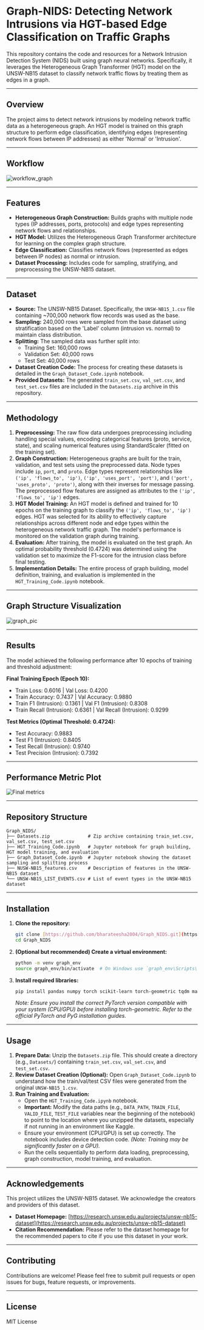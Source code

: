 # Graph-NIDS: Detecting Network Intrusions via HGT-based Edge Classification on Traffic Graphs

This repository contains the code and resources for a Network Intrusion Detection System (NIDS) built using graph neural networks. Specifically, it leverages the Heterogeneous Graph Transformer (HGT) model on the UNSW-NB15 dataset to classify network traffic flows by treating them as edges in a graph.

---

## Overview

The project aims to detect network intrusions by modeling network traffic data as a heterogeneous graph. An HGT model is trained on this graph structure to perform edge classification, identifying edges (representing network flows between IP addresses) as either 'Normal' or 'Intrusion'.

---

## Workflow

![workflow_graph](https://github.com/user-attachments/assets/028025b6-4425-4cdb-a169-7572090f0235)

---

## Features

* **Heterogeneous Graph Construction:** Builds graphs with multiple node types (IP addresses, ports, protocols) and edge types representing network flows and relationships.
* **HGT Model:** Utilizes the Heterogeneous Graph Transformer architecture for learning on the complex graph structure.
* **Edge Classification:** Classifies network flows (represented as edges between IP nodes) as normal or intrusion.
* **Dataset Processing:** Includes code for sampling, stratifying, and preprocessing the UNSW-NB15 dataset.

---

## Dataset

* **Source:** The UNSW-NB15 Dataset. Specifically, the `UNSW-NB15_1.csv` file containing ~700,000 network flow records was used as the base.
* **Sampling:** 240,000 rows were sampled from the base dataset using stratification based on the 'Label' column (intrusion vs. normal) to maintain class distribution.
* **Splitting:** The sampled data was further split into:
    * Training Set: 160,000 rows
    * Validation Set: 40,000 rows
    * Test Set: 40,000 rows
* **Dataset Creation Code:** The process for creating these datasets is detailed in the `Graph_Dataset_Code.ipynb` notebook.
* **Provided Datasets:** The generated `train_set.csv`, `val_set.csv`, and `test_set.csv` files are included in the `Datasets.zip` archive in this repository.

---

## Methodology

1.  **Preprocessing:** The raw flow data undergoes preprocessing including handling special values, encoding categorical features (proto, service, state), and scaling numerical features using StandardScaler (fitted on the training set).
2.  **Graph Construction:** Heterogeneous graphs are built for the train, validation, and test sets using the preprocessed data. Node types include `ip`, `port`, and `proto`. Edge types represent relationships like `('ip', 'flows_to', 'ip')`, `('ip', 'uses_port', 'port')`, and `('port', 'uses_proto', 'proto')`, along with their inverses for message passing. The preprocessed flow features are assigned as attributes to the `('ip', 'flows_to', 'ip')` edges.
3.  **HGT Model Training:** An HGT model is defined and trained for 10 epochs on the training graph to classify the `('ip', 'flows_to', 'ip')` edges. HGT was selected for its ability to effectively capture relationships across different node and edge types within the heterogeneous network traffic graph. The model's performance is monitored on the validation graph during training.
4.  **Evaluation:** After training, the model is evaluated on the test graph. An optimal probability threshold (0.4724) was determined using the validation set to maximize the F1-score for the intrusion class before final testing.
5.  **Implementation Details:** The entire process of graph building, model definition, training, and evaluation is implemented in the `HGT_Training_Code.ipynb` notebook.

---

## Graph Structure Visualization

![graph_pic](https://github.com/user-attachments/assets/cde4d2ac-da74-4f13-b6c0-f7ae781fb2f0)

---

## Results

The model achieved the following performance after 10 epochs of training and threshold adjustment:

**Final Training Epoch (Epoch 10):**
* Train Loss: 0.6016 | Val Loss: 0.4200
* Train Accuracy: 0.7437 | Val Accuracy: 0.9880
* Train F1 (Intrusion): 0.1361 | Val F1 (Intrusion): 0.8308
* Train Recall (Intrusion): 0.6361 | Val Recall (Intrusion): 0.9299

**Test Metrics (Optimal Threshold: 0.4724):**
* Test Accuracy: 0.9883
* Test F1 (Intrusion): 0.8405
* Test Recall (Intrusion): 0.9740
* Test Precision (Intrusion): 0.7392

---

## Performance Metric Plot

![Final metrics](https://github.com/user-attachments/assets/147d69a1-f198-4d60-9fd8-0f9ad0fced41)

---

## Repository Structure
```
Graph_NIDS/
├── Datasets.zip              # Zip archive containing train_set.csv, val_set.csv, test_set.csv
├── HGT_Training_Code.ipynb   # Jupyter notebook for graph building, HGT model training, and evaluation
├── Graph_Dataset_Code.ipynb  # Jupyter notebook showing the dataset sampling and splitting process
├── NUSW-NB15_features.csv    # Description of features in the UNSW-NB15 dataset
└── UNSW-NB15_LIST_EVENTS.csv # List of event types in the UNSW-NB15 dataset
```

---

## Installation

1.  **Clone the repository:**
    ```bash
    git clone [https://github.com/bharateesha2004/Graph_NIDS.git](https://github.com/bharateesha2004/Graph_NIDS.git)
    cd Graph_NIDS
    ```
2.  **(Optional but recommended) Create a virtual environment:**
    ```bash
    python -m venv graph_env
    source graph_env/bin/activate  # On Windows use `graph_env\Scripts\activate`
    ```
3.  **Install required libraries:**
    ```bash
    pip install pandas numpy torch scikit-learn torch-geometric tqdm matplotlib networkx
    ```
    *Note: Ensure you install the correct PyTorch version compatible with your system (CPU/GPU) before installing torch-geometric. Refer to the official PyTorch and PyG installation guides.*

---

## Usage

1.  **Prepare Data:** Unzip the `Datasets.zip` file. This should create a directory (e.g., `Datasets/`) containing `train_set.csv`, `val_set.csv`, and `test_set.csv`.
2.  **Review Dataset Creation (Optional):** Open `Graph_Dataset_Code.ipynb` to understand how the train/val/test CSV files were generated from the original `UNSW-NB15_1.csv`.
3.  **Run Training and Evaluation:**
    * Open the `HGT_Training_Code.ipynb` notebook.
    * **Important:** Modify the data paths (e.g., `DATA_PATH`, `TRAIN_FILE`, `VALID_FILE`, `TEST_FILE` variables near the beginning of the notebook) to point to the location where you unzipped the datasets, especially if not running in an environment like Kaggle.
    * Ensure your environment (CPU/GPU) is set up correctly. The notebook includes device detection code. *(Note: Training may be significantly faster on a GPU).*
    * Run the cells sequentially to perform data loading, preprocessing, graph construction, model training, and evaluation.

---

## Acknowledgements

This project utilizes the UNSW-NB15 dataset. We acknowledge the creators and providers of this dataset.

* **Dataset Homepage:** [https://research.unsw.edu.au/projects/unsw-nb15-dataset](https://research.unsw.edu.au/projects/unsw-nb15-dataset)
* **Citation Recommendation:** Please refer to the dataset homepage for the recommended papers to cite if you use this dataset in your work.

---

## Contributing

Contributions are welcome! Please feel free to submit pull requests or open issues for bugs, feature requests, or improvements.

---

## License

MIT License
